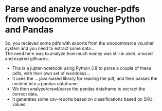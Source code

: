 # Parse and analyze voucher-pdfs from woocommerce using Python and Pandas
So, you recieved some pdfs with exports from the woocommerce voucher system and you need to extract some data...\
The need here was to analyze how much money was still in used, unused and expired giftcards.

- This is a jupter-notebook using Python 3.8 to parse a couple of these pdfs, with their own set of weirdness...
- It uses the ... java-based library for reading the pdf, and then passes the content into a pandas dataframe.
- We then analyze/crawl/parse the pandas dataframe to excract the correct data. 
- It generates some csv-reports based on classifications based on SKU-values.
